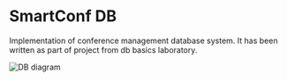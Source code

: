 # SmartConf DB

Implementation of conference management database system. 
It has been written as part of project from db basics laboratory.

![DB diagram](https://cloud.githubusercontent.com/assets/7984945/23096833/5403f98c-f625-11e6-99df-01a0fca01425.png)
